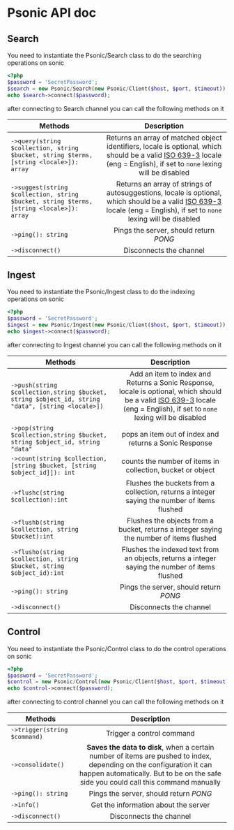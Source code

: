 # Psonic API doc

## Search

You need to instantiate the Psonic/Search class to do the searching operations on sonic

```php
<?php
$password = 'SecretPassword';
$search = new Psonic/Search(new Psonic/Client($host, $port, $timeout));
echo $search->connect($password);
```

after connecting to Search channel you can call the following methods on it

| Methods                                                               |                  Description                   |
| --------------------------------------------------------------------- | :--------------------------------------------: |
| `->query(string $collection, string $bucket, string $terms, [string <locale>]): array`   | Returns an array of matched object identifiers, locale is optional, which should be a valid [ISO 639-3](https://en.wikipedia.org/wiki/List_of_ISO_639-1_codes) locale (eng = English), if set to `none` lexing will be disabled  |
| `->suggest(string $collection, string $bucket, string $terms, [string <locale>]): array` | Returns an array of strings of autosuggestions, locale is optional, which should be a valid [ISO 639-3](https://en.wikipedia.org/wiki/List_of_ISO_639-1_codes) locale (eng = English), if set to `none` lexing will be disabled  |
| `->ping(): string`                                                    |     Pings the server, should return _PONG_     |
| `->disconnect()`                                                      |            Disconnects the channel             |

## Ingest

You need to instantiate the Psonic/Ingest class to do the indexing operations on sonic

```php
<?php
$password = 'SecretPassword';
$ingest = new Psonic/Ingest(new Psonic/Client($host, $port, $timeout));
echo $ingest->connect($password);
```

after connecting to Ingest channel you can call the following methods on it

| Methods                                                                      |                                          Description                                           |
| ---------------------------------------------------------------------------- | :--------------------------------------------------------------------------------------------: |
| `->push(string $collection,string $bucket, string $object_id, string "data", [string <locale>])` |                       Add an item to index and Returns a Sonic Response, locale is optional, which should be a valid [ISO 639-3](https://en.wikipedia.org/wiki/List_of_ISO_639-1_codes) locale (eng = English), if set to `none` lexing will be disabled                       |
| `->pop(string $collection,string $bucket, string $object_id, string "data"`  |                     pops an item out of index and returns a Sonic Response                     |
| `->count(string $collection,[string $bucket, [string $object_id]]): int`     |                   counts the number of items in collection, bucket or object                   |
| `->flushc(string $collection):int`                                           |  Flushes the buckets from a collection, returns a integer saying the number of items flushed   |
| `->flushb(string $collection, string $bucket):int`                           |    Flushes the objects from a bucket, returns a integer saying the number of items flushed     |
| `->flusho(string $collection, string $bucket, string $object_id):int`        | Flushes the indexed text from an objects, returns a integer saying the number of items flushed |
| `->ping(): string`                                                           |                             Pings the server, should return _PONG_                             |
| `->disconnect()`                                                             |                                    Disconnects the channel                                     |

## Control

You need to instantiate the Psonic/Control class to do the control operations on sonic

```php
<?php
$password = 'SecretPassword';
$control = new Psonic/Control(new Psonic/Client($host, $port, $timeout));
echo $control->connect($password);
```

after connecting to control channel you can call the following methods on it

| Methods                      |                                                                                                 Description                                                                                                 |
| ---------------------------- | :---------------------------------------------------------------------------------------------------------------------------------------------------------------------------------------------------------: |
| `->trigger(string $command)` |                                                                                          Trigger a control command                                                                                          |
| `->consolidate()`            | **Saves the data to disk**, when a certain number of items are pushed to index, depending on the configuration it can happen automatically. But to be on the safe side you could call this command manually |
| `->ping(): string`           |                                                                                   Pings the server, should return _PONG_                                                                                    |
| `->info()`             |                                                                                           Get the information about the server                                                                                           |
| `->disconnect()`             |                                                                                           Disconnects the channel                                                                                           |
